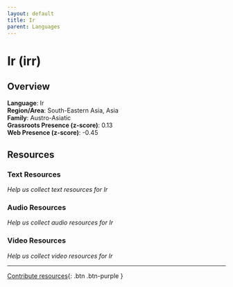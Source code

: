 ```yaml
---
layout: default
title: Ir
parent: Languages
---
```


# Ir (irr)

## Overview

**Language**: Ir  
**Region/Area**: South-Eastern Asia, Asia  
**Family**: Austro-Asiatic  
**Grassroots Presence (z-score)**: 0.13  
**Web Presence (z-score)**: -0.45  

## Resources

### Text Resources
*Help us collect text resources for Ir*

### Audio Resources
*Help us collect audio resources for Ir*

### Video Resources
*Help us collect video resources for Ir*

---

[Contribute resources](https://forms.office.com/e/1SfLJx3u1r){: .btn .btn-purple }
